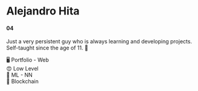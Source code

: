 # Alejandro Hita

#### 04

Just a very persistent guy who is always learning and developing projects.
Self-taught since the age of 11. 🎯

🖥 Portfolio - Web\
😍 Low Level\
🧠 ML - NN\
👥 Blockchain
